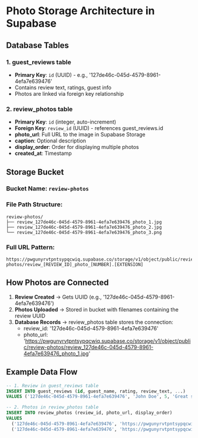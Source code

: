 # Photo Storage Architecture in Supabase

## Database Tables

### 1. guest_reviews table
- **Primary Key**: `id` (UUID) - e.g., '127de46c-045d-4579-8961-4efa7e639476'
- Contains review text, ratings, guest info
- Photos are linked via foreign key relationship

### 2. review_photos table
- **Primary Key**: `id` (integer, auto-increment)
- **Foreign Key**: `review_id` (UUID) - references guest_reviews.id
- **photo_url**: Full URL to the image in Supabase Storage
- **caption**: Optional description
- **display_order**: Order for displaying multiple photos
- **created_at**: Timestamp

## Storage Bucket

### Bucket Name: `review-photos`
### File Path Structure: 
```
review-photos/
├── review_127de46c-045d-4579-8961-4efa7e639476_photo_1.jpg
├── review_127de46c-045d-4579-8961-4efa7e639476_photo_2.jpg
└── review_127de46c-045d-4579-8961-4efa7e639476_photo_3.png
```

### Full URL Pattern:
```
https://pwgunyrvtpntsypqcwiq.supabase.co/storage/v1/object/public/review-photos/review_[REVIEW_ID]_photo_[NUMBER].[EXTENSION]
```

## How Photos are Connected

1. **Review Created** → Gets UUID (e.g., '127de46c-045d-4579-8961-4efa7e639476')
2. **Photos Uploaded** → Stored in bucket with filenames containing the review UUID
3. **Database Records** → review_photos table stores the connection:
   - review_id: '127de46c-045d-4579-8961-4efa7e639476'
   - photo_url: 'https://pwgunyrvtpntsypqcwiq.supabase.co/storage/v1/object/public/review-photos/review_127de46c-045d-4579-8961-4efa7e639476_photo_1.jpg'

## Example Data Flow

```sql
-- 1. Review in guest_reviews table
INSERT INTO guest_reviews (id, guest_name, rating, review_text, ...)
VALUES ('127de46c-045d-4579-8961-4efa7e639476', 'John Doe', 5, 'Great stay!', ...);

-- 2. Photos in review_photos table
INSERT INTO review_photos (review_id, photo_url, display_order)
VALUES 
  ('127de46c-045d-4579-8961-4efa7e639476', 'https://pwgunyrvtpntsypqcwiq.supabase.co/storage/v1/object/public/review-photos/review_127de46c-045d-4579-8961-4efa7e639476_photo_1.jpg', 1),
  ('127de46c-045d-4579-8961-4efa7e639476', 'https://pwgunyrvtpntsypqcwiq.supabase.co/storage/v1/object/public/review-photos/review_127de46c-045d-4579-8961-4efa7e639476_photo_2.jpg', 2);
```